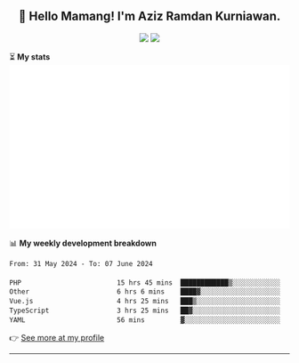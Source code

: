<h2 align="center">👋 Hello Mamang! I'm Aziz Ramdan Kurniawan.</h2>  
<p align="center">
  <img src="https://komarev.com/ghpvc/?username=azizramdan">
  <img src="https://wakatime.com/badge/user/90056fa0-4c31-4eca-954e-2a3ac05896f9.svg">
</p>
    
⏳ **My stats**  
![](https://raw.githubusercontent.com/azizramdan/github-stats/master/generated/overview.svg#gh-dark-mode-only)

📊 **My weekly development breakdown**
<!--START_SECTION:waka-->

```txt
From: 31 May 2024 - To: 07 June 2024

PHP                        15 hrs 45 mins  ████████████▒░░░░░░░░░░░░   49.27 %
Other                      6 hrs 6 mins    ████▓░░░░░░░░░░░░░░░░░░░░   19.08 %
Vue.js                     4 hrs 25 mins   ███▒░░░░░░░░░░░░░░░░░░░░░   13.83 %
TypeScript                 3 hrs 25 mins   ██▓░░░░░░░░░░░░░░░░░░░░░░   10.70 %
YAML                       56 mins         ▓░░░░░░░░░░░░░░░░░░░░░░░░   02.93 %
```

<!--END_SECTION:waka-->
👉 [See more at my profile](https://wakatime.com/@azizramdan)
***
